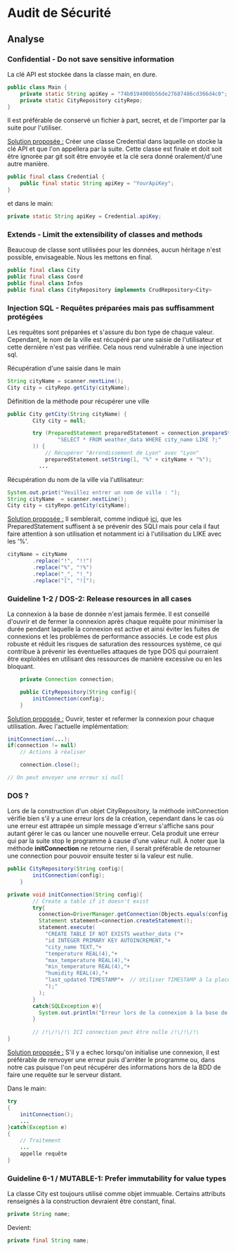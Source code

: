 # Audit de Sécurité

## Analyse

### Confidential - Do not save sensitive information
La clé API est stockée dans la classe main, en dure. 
```java
public class Main {
    private static String apiKey = "74b0194008b56de27687486cd366d4c0";
    private static CityRepository cityRepo;
}
```
Il est préférable de conservé un fichier à part, secret, et de l'importer par la suite pour l'utiliser.

<u>Solution proposée :</u>
Créer une classe Credential dans laquelle on stocke la clé API et que l'on appellera par la suite. Cette classe est
finale et doit soit être ignorée par git soit être envoyée et la clé sera donné oralement/d'une autre manière.
```java
public final class Credential {
    public final static String apiKey = "YourApiKey";
}
```

et dans le main:
```java
private static String apiKey = Credential.apiKey;
```


### Extends - Limit the extensibility of classes and methods

Beaucoup de classe sont utilisées pour les données, aucun héritage n'est possible, envisageable. Nous les mettons en
final.

```java
public final class City
public final class Coord
public final class Infos
public final class CityRepository implements CrudRepository<City>
```

### Injection SQL - Requêtes préparées mais pas suffisamment protégées

Les requêtes sont préparées et  s'assure du bon type de chaque valeur. Cependant, le nom de la ville est récupéré
par une saisie de l'utilisateur et cette dernière n'est pas vérifiée. Cela nous rend vulnérable à une injection sql.

Récupération d'une saisie dans le main
```java
String cityName = scanner.nextLine();
City city = cityRepo.getCity(cityName);
```

Définition de la méthode pour récupérer une ville
```java
public City getCity(String cityName) {
        City city = null;

        try (PreparedStatement preparedStatement = connection.prepareStatement(
                "SELECT * FROM weather_data WHERE city_name LIKE ?;"
        )) {
            // Récupérer "Arrondissement de Lyon" avec "Lyon"
            preparedStatement.setString(1, "%" + cityName + "%");
          ...
```

Récupération du nom de la ville via l'utilisateur:
```java 
System.out.print("Veuillez entrer un nom de ville : ");
String cityName  = scanner.nextLine();
City city = cityRepo.getCity(cityName);
```


<u>Solution proposée :</u>
Il semblerait, comme indiqué [ici](https://stackoverflow.com/questions/47040521/how-to-detect-sql-injection-in-java), que
les PreparedStatement suffisent à se prévenir des SQLI mais pour cela il faut faire attention à son utilisation et 
notamment ici à l'utilisation du LIKE avec les '%'.

```java
cityName = cityName
        .replace("!", "!!")
        .replace("%", "!%")
        .replace("_", "!_")
        .replace("[", "![");
```

### Guideline 1-2 / DOS-2: Release resources in all cases

La connexion à la base de donnée n'est jamais fermée.
Il est conseillé d'ouvrir et de fermer la connexion après chaque requête pour minimiser la durée pendant laquelle la
connexion est active et ainsi éviter les fuites de connexions et les problèmes de performance associés.
Le code est plus robuste et réduit les risques de saturation des ressources système, ce qui contribue à prévenir les 
éventuelles attaques de type DOS qui pourraient être exploitées en utilisant des ressources de manière excessive ou en 
les bloquant.

```java
    private Connection connection;

    public CityRepository(String config){
        initConnection(config);
    }
```

<u>Solution proposée :</u>
Ouvrir, tester et refermer la connexion pour chaque utilisation.
Avec l'actuelle implémentation:
```java
initConnection(...);
if(connection != null)
    // Actions à réaliser

    connection.close();

// On peut envoyer une erreur si null
```


### DOS  ?

Lors de la construction d'un objet CityRepository, la méthode initConnection vérifie bien s'il y a une erreur lors de
la création, cependant dans le cas où une erreur est attrapée un simple message d'erreur s'affiche sans pour autant
gérer le cas ou lancer une nouvelle erreur. Cela produit une erreur qui par la suite stop le programme à cause d'une valeur 
null. À noter que la méthode **initConnection** ne retourne rien, il serait préférable de retourner une connection pour 
pouvoir ensuite tester si la valeur est nulle.

```java
public CityRepository(String config){
        initConnection(config);
    }
```

```java
private void initConnection(String config){
        // Create a table if it doesn't exist
        try{
          connection=DriverManager.getConnection(Objects.equals(config,"test")?"jdbc:sqlite:weatherTest.db":"jdbc:sqlite:weather.db");
          Statement statement=connection.createStatement();
          statement.execute(
            "CREATE TABLE IF NOT EXISTS weather_data ("+
            "id INTEGER PRIMARY KEY AUTOINCREMENT,"+
            "city_name TEXT,"+
            "temperature REAL(4),"+
            "max_temperature REAL(4),"+
            "min_temperature REAL(4),"+
            "humidity REAL(4),"+
            "last_updated TIMESTAMP"+  // Utiliser TIMESTAMP à la place de DATE
            ");"
          );
        }
        catch(SQLException e){
          System.out.println("Erreur lors de la connexion à la base de données : "+e.getMessage());
        }
        
        // /!\/!\/!\ ICI connection peut être nulle /!\/!\/!\
}
```

<u>Solution proposée :</u>
S'il y a echec lorsqu'on initialise une connexion, il est préférable de renvoyer une erreur puis d'arrêter le programme
ou, dans notre cas puisque l'on peut récupérer des informations hors de la BDD de faire une requête sur le serveur 
distant.

Dans le main:
```java
try
{
    initConnection();
    ...
}catch(Exception e)
{
    // Traitement
    ...
    appelle requête
}
```

### Guideline 6-1 / MUTABLE-1: Prefer immutability for value types

La classe City est toujours utilisé comme objet immuable. Certains attributs renseignés à la construction devraient être
constant, final.

```java
private String name;
```
Devient:
```java
private final String name;
```